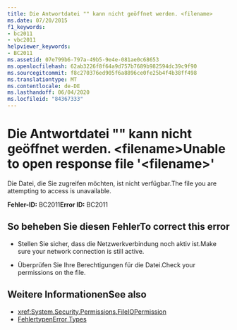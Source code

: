 ```yaml
---
title: Die Antwortdatei "" kann nicht geöffnet werden. <filename>
ms.date: 07/20/2015
f1_keywords:
- bc2011
- vbc2011
helpviewer_keywords:
- BC2011
ms.assetid: 07e799b6-797a-49b5-9e4e-081ae0c68653
ms.openlocfilehash: 62ab3226f8f64a9d757b7689b982594dc39c9f90
ms.sourcegitcommit: f8c270376ed905f6a8896ce0fe25b4f4b38ff498
ms.translationtype: MT
ms.contentlocale: de-DE
ms.lasthandoff: 06/04/2020
ms.locfileid: "84367333"
---
```

# <a name="unable-to-open-response-file-filename"></a><span data-ttu-id="6e611-102">Die Antwortdatei "" kann nicht geöffnet werden. \<filename></span><span class="sxs-lookup"><span data-stu-id="6e611-102">Unable to open response file '\<filename>'</span></span>
<span data-ttu-id="6e611-103">Die Datei, die Sie zugreifen möchten, ist nicht verfügbar.</span><span class="sxs-lookup"><span data-stu-id="6e611-103">The file you are attempting to access is unavailable.</span></span>  
  
 <span data-ttu-id="6e611-104">**Fehler-ID:** BC2011</span><span class="sxs-lookup"><span data-stu-id="6e611-104">**Error ID:** BC2011</span></span>  
  
## <a name="to-correct-this-error"></a><span data-ttu-id="6e611-105">So beheben Sie diesen Fehler</span><span class="sxs-lookup"><span data-stu-id="6e611-105">To correct this error</span></span>  
  
- <span data-ttu-id="6e611-106">Stellen Sie sicher, dass die Netzwerkverbindung noch aktiv ist.</span><span class="sxs-lookup"><span data-stu-id="6e611-106">Make sure your network connection is still active.</span></span>  
  
- <span data-ttu-id="6e611-107">Überprüfen Sie Ihre Berechtigungen für die Datei.</span><span class="sxs-lookup"><span data-stu-id="6e611-107">Check your permissions on the file.</span></span>  
  
## <a name="see-also"></a><span data-ttu-id="6e611-108">Weitere Informationen</span><span class="sxs-lookup"><span data-stu-id="6e611-108">See also</span></span>

- <xref:System.Security.Permissions.FileIOPermission>
- [<span data-ttu-id="6e611-109">Fehlertypen</span><span class="sxs-lookup"><span data-stu-id="6e611-109">Error Types</span></span>](../programming-guide/language-features/error-types.md)
